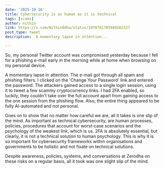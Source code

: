 ```yaml
---
date: '2025-10-16'
title: Cybersecurity is as human as it is technical
tags: [scams]
author: nithin
link: https://x.com/Nithin0dha/status/1978741705949262327
post_type: tweet
description:  A momentary lapse in attention...

---
```

So, my personal Twitter account was compromised yesterday because I fell for a phishing e-mail early in the morning while at home when browsing on my personal device. 

A momentary lapse in attention. The e-mail got through all spam and phishing filters. I clicked on the 'Change Your Password' link and entered the password. The attackers gained access to a single login session, using it to tweet a few scammy cryptocurrency links. I had 2FA enabled, so luckily, they couldn't take over the full account apart from gaining access to the one session from the phishing flow. Also, the entire thing appeared to be fully AI-automated and not personal.  

Goes on to show that no matter how careful we are, all it takes is one slip of the mind. As important as technical cybersecurity, are human processes, policies, procedures that account for worst-case scenarios and the psychology of the weakest link, which is us. 2FA is absolutely essential, but clearly, it is not a technical solution to human psychology. This is why it is so important for cybersecurity frameworks within organisations and governments to be holistic and not fixate on technical solutions.  

Despite awareness, policies, systems, and conversations at Zerodha on these risks on a regular basis, all it took was one slight slip of the mind.
